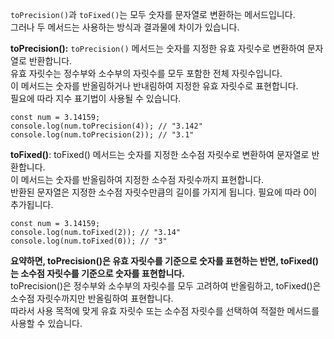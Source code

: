 `toPrecision()`과 `toFixed()`는 모두 숫자를 문자열로 변환하는 메서드입니다. <br>
그러나 두 메서드는 사용하는 방식과 결과물에 차이가 있습니다.


**toPrecision():** `toPrecision()` 메서드는 숫자를 지정한 유효 자릿수로 변환하여 문자열로 반환합니다. <br>
유효 자릿수는 정수부와 소수부의 자릿수를 모두 포함한 전체 자릿수입니다.<br>
이 메서드는 숫자를 반올림하거나 반내림하여 지정한 유효 자릿수로 표현합니다.<br>
필요에 따라 지수 표기법이 사용될 수 있습니다.<br>

```
const num = 3.14159;
console.log(num.toPrecision(4)); // "3.142"
console.log(num.toPrecision(2)); // "3.1"
```

**toFixed()**:   toFixed()   메서드는 숫자를 지정한 소수점 자릿수로 변환하여 문자열로 반환합니다. <br>
이 메서드는 숫자를 반올림하여 지정한 소수점 자릿수까지 표현합니다. <br>
반환된 문자열은 지정한 소수점 자릿수만큼의 길이를 가지게 됩니다. 필요에 따라 0이 추가됩니다.<br>

```
const num = 3.14159;
console.log(num.toFixed(2)); // "3.14"
console.log(num.toFixed(0)); // "3"
```
**요약하면, toPrecision()은 유효 자릿수를 기준으로 숫자를 표현하는 반면, toFixed()는 소수점 자릿수를 기준으로 숫자를 표현합니다.** <br>
toPrecision()은 정수부와 소수부의 자릿수를 모두 고려하여 반올림하고, toFixed()은 소수점 자릿수까지만 반올림하여 표현합니다. <br>
따라서 사용 목적에 맞게 유효 자릿수 또는 소수점 자릿수를 선택하여 적절한 메서드를 사용할 수 있습니다.
